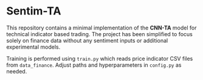 # Sentim-TA

This repository contains a minimal implementation of the **CNN-TA** model for technical indicator based trading. The project has been simplified to focus solely on finance data without any sentiment inputs or additional experimental models.

Training is performed using ``train.py`` which reads price indicator CSV files from ``data_finance``. Adjust paths and hyperparameters in ``config.py`` as needed.
